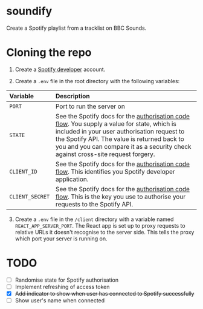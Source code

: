 # soundify
Create a Spotify playlist from a tracklist on BBC Sounds.  

# Cloning the repo
1. Create a [Spotify developer](https://developer.spotify.com/) account.

2. Create a `.env` file in the root directory with the following variables:

| **Variable**    | **Description** |
| :-------------- | :-------------- |
| `PORT` | Port to run the server on |
| `STATE` | See the Spotify docs for the [authorisation code flow](https://developer.spotify.com/documentation/general/guides/authorization/code-flow/). You supply a value for state, which is included in your user authorisation request to the Spotify API. The value is returned back to you and you can compare it as a security check against cross-site request forgery. |
| `CLIENT_ID` | See the Spotify docs for the [authorisation code flow](https://developer.spotify.com/documentation/general/guides/authorization/code-flow/). This identifies you Spotify developer application. |
| `CLIENT_SECRET` | See the Spotify docs for the [authorisation code flow](https://developer.spotify.com/documentation/general/guides/authorization/code-flow/). This is the key you use to authorise your requests to the Spotify API. |

3. Create a `.env` file in the `/client` directory with a variable named `REACT_APP_SERVER_PORT`. The React app is set up to proxy requests to relative URLs it doesn't recognise to the server side. This tells the proxy which port your server is running on. 

# TODO
- [ ] Randomise state for Spotify authorisation
- [ ] Implement refreshing of access token
- [x] ~~Add indicator to show when user has connected to Spotify successfully~~
- [ ] Show user's name when connected
